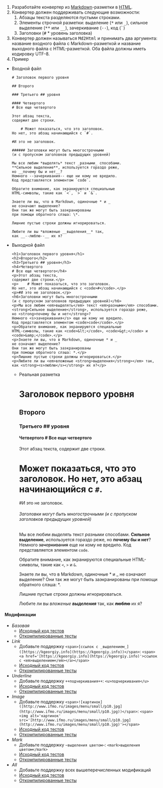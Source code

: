 1.  Разработайте конвертер из [Markdown](https://ru.wikipedia.org/wiki/Markdown)-разметки в [HTML](https://ru.wikipedia.org/wiki/HTML).
2.  Конвертер должен поддерживать следующие возможности:
    1.  Абзацы текста разделяются пустыми строками.
    2.  Элементы строчной разметки: выделение (<tt>*</tt> или <tt>_</tt>), сильное выделение (<tt>**</tt> или <tt>__</tt>), зачеркивание (<tt>--</tt>), код (<tt>`</tt>)
    3.  Заголовки (<tt>#</tt> * уровень заголовка)
3.  Конвертер должен называться <tt>Md2Html</tt> и принимать два аргумента: название входного файла с Markdown-разметкой и название выходного файла c HTML-разметкой. Оба файла должны иметь кодировку UTF-8.
4.  Пример
*   Входной файл

        # Заголовок первого уровня

        ## Второго

        ### Третьего ## уровня

        #### Четвертого
        # Все еще четвертого

        Этот абзац текста,
        содержит две строки.

            # Может показаться, что это заголовок.
        Но нет, это абзац начинающийся с `#`.

        #И это не заголовок.

        ###### Заголовки могут быть многострочными
        (и с пропуском заголовков предыдущих уровней)

        Мы все любим *выделять* текст _разными_ способами.
        **Сильное выделение**, используется гораздо реже,
        но __почему бы и нет__?
        Немного --зачеркивания-- еще ни кому не вредило.
        Код представляется элементом `code`.

        Обратите внимание, как экранируются специальные
        HTML-символы, такие как `<`, `>` и `&`.

        Знаете ли вы, что в Markdown, одиночные * и _
        не означают выделение?
        Они так же могут быть заэкранированы
        при помощи обратного слэша: \*.

        Лишние пустые строки должны игнорироваться.

        Любите ли вы *вложеные __выделения__* так,
        как __--люблю--__ их я?
    
*   Выходной файл

        <h1>Заголовок первого уровня</h1>
        <h2>Второго</h2>
        <h3>Третьего ## уровня</h3>
        <h4>Четвертого
        # Все еще четвертого</h4>
        <p>Этот абзац текста,
        содержит две строки.</p>
        <p>    # Может показаться, что это заголовок.
        Но нет, это абзац начинающийся с <code>#</code>.</p>
        <p>#И это не заголовок.</p>
        <h6>Заголовки могут быть многострочными
        (и с пропуском заголовков предыдущих уровней)</h6>
        <p>Мы все любим <em>выделять</em> текст <em>разными</em> способами.
        <strong>Сильное выделение</strong>, используется гораздо реже,
        но <strong>почему бы и нет</strong>?
        Немного <s>зачеркивания</s> еще ни кому не вредило.
        Код представляется элементом <code>code</code>.</p>
        <p>Обратите внимание, как экранируются специальные
        HTML-символы, такие как <code>&lt;</code>, <code>&gt;</code> и <code>&amp;</code>.</p>
        <p>Знаете ли вы, что в Markdown, одиночные * и _
        не означают выделение?
        Они так же могут быть заэкранированы
        при помощи обратного слэша: *.</p>
        <p>Лишние пустые строки должны игнорироваться.</p>
        <p>Любите ли вы <em>вложеные <strong>выделения</strong></em> так,
        как <strong><s>люблю</s></strong> их я?</p>

    *   Реальная разметка

        # Заголовок первого уровня

        ## Второго

        ### Третьего ## уровня

        #### Четвертого # Все еще четвертого

        Этот абзац текста, содержит две строки.

        # Может показаться, что это заголовок. Но нет, это абзац начинающийся с `#`.

        #И это не заголовок.

        ###### Заголовки могут быть многострочными (и с пропуском заголовков предыдущих уровней)

        Мы все любим _выделять_ текст _разными_ способами. **Сильное выделение**, используется гораздо реже, но **почему бы и нет**? Немного <s>зачеркивания</s> еще ни кому не вредило. Код представляется элементом `code`.

        Обратите внимание, как экранируются специальные HTML-символы, такие как `<`, `>` и `&`.

        Знаете ли вы, что в Markdown, одиночные * и _ не означают выделение? Они так же могут быть заэкранированы при помощи обратного слэша: *.

        Лишние пустые строки должны игнорироваться.

        Любите ли вы _вложеные **выделения**_ так, как **<s>люблю</s>** их я?
        
#### Модификации
*   _Базовая_
    *   [Исходный код тестов](/git/geo/paradigms-2019/src/master/java/md2html/Md2HtmlTest.java)
    *   [Откомпилированные тесты](/git/geo/paradigms-2019/src/master/artifacts/md2html/Md2HtmlTest.jar)
*   _Link_
    *   Добавьте поддержку `<span>[ссылок с _выделением_]([https://kgeorgiy.info](https://kgeorgiy.info))</span>`: `<span><a href='[https://kgeorgiy.info](https://kgeorgiy.info)'>ссылок с <em>выделением</em></a></span>`
    *   [Исходный код тестов](/git/geo/paradigms-2019/src/master/java/md2html/Md2HtmlLinkTest.java)
    *   [Откомпилированные тесты](/git/geo/paradigms-2019/src/master/artifacts/md2html/Md2HtmlLinkTest.jar)
*   _Underline_
    *   Добавьте поддержку `++подчеркивания++`: `<u>подчеркивания</u>`
    *   [Исходный код тестов](/git/geo/paradigms-2019/src/master/java/md2html/Md2HtmlUnderlineTest.java)
    *   [Откомпилированные тесты](/git/geo/paradigms-2019/src/master/artifacts/md2html/Md2HtmlUnderlineTest.jar)
*   _Image_
    *   Добавьте поддержку `<span>![картинок]([http://www.ifmo.ru/images/menu/small/p10.jpg](http://www.ifmo.ru/images/menu/small/p10.jpg))</span>`: `<span><img alt='картинок' src='[http://www.ifmo.ru/images/menu/small/p10.jpg](http://www.ifmo.ru/images/menu/small/p10.jpg)'></span>`
    *   [Исходный код тестов](/git/geo/paradigms-2019/src/master/java/md2html/Md2HtmlImageTest.java)
    *   [Откомпилированные тесты](/git/geo/paradigms-2019/src/master/artifacts/md2html/Md2HtmlImageTest.jar)
*   _Mark_
    *   Добавьте поддержку `~выделения цветом~`: `<mark>выделения цветом</mark>`
    *   [Исходный код тестов](/git/geo/paradigms-2019/src/master/java/md2html/Md2HtmlMarkTest.java)
    *   [Откомпилированные тесты](/git/geo/paradigms-2019/src/master/artifacts/md2html/Md2HtmlMarkTest.jar)
*   _All_
    *   Добавьте поддержку всех вышеперечисленных модификаций
    *   [Исходный код тестов](/git/geo/paradigms-2019/src/master/java/md2html/Md2HtmlAllTest.java)
    *   [Откомпилированные тесты](/git/geo/paradigms-2019/src/master/artifacts/md2html/Md2HtmlAllTest.jar)
